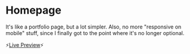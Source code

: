 # Homepage
It's like a portfolio page, but a lot simpler. Also, no more "responsive on mobile" stuff, since I finally got to the point where it's no longer optional.

⚡[Live Preview](https://incandesc3nce.github.io/Homepage/)⚡
